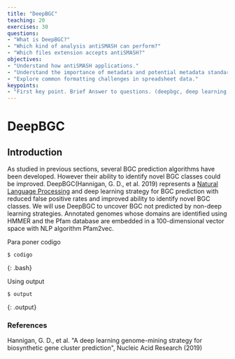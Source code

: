 ```yaml
---
title: "DeepBGC"
teaching: 20
exercises: 30
questions:
- "What is DeepBGC?"
- "Which kind of analysis antiSMASH can perform?"
- "Which files extension accepts antiSMASH?"
objectives:
- "Understand how antiSMASH applications."
- "Understand the importance of metadata and potential metadata standards."
- "Explore common formatting challenges in spreadsheet data."
keypoints:
- "First key point. Brief Answer to questions. (deepbgc, deep learning, natural language processing, genome mining, secondary metabolism, bacteria, bioactive coumpounds)"
---
```


# DeepBGC

## Introduction

As studied in previous sections, several BGC prediction algorithms have been developed. However their ability to identify novel BGC classes could be improved. DeepBGC(Hannigan, G. D., et al. 2019) represents a [Natural Language Processing](https://www.techtarget.com/searchenterpriseai/definition/natural-language-processing-NLP) and deep learning strategy for BGC prediction with reduced false positive rates and improved ability to identify novel BGC classes. We will use DeepBGC to uncover BGC not predicted by non-deep learning strategies. Annotated genomes whose domains are identified using HMMER and the Pfam database are embedded in a 100-dimensional vector space with NLP algorithm Pfam2vec. 

Para poner codigo
~~~
$ codigo
~~~
{: .bash}

Using output
~~~
$ output
~~~
{: .output}


### References

Hannigan, G. D., et al. "A deep learning genome-mining strategy for biosynthetic gene cluster prediction", Nucleic Acid Research (2019)
